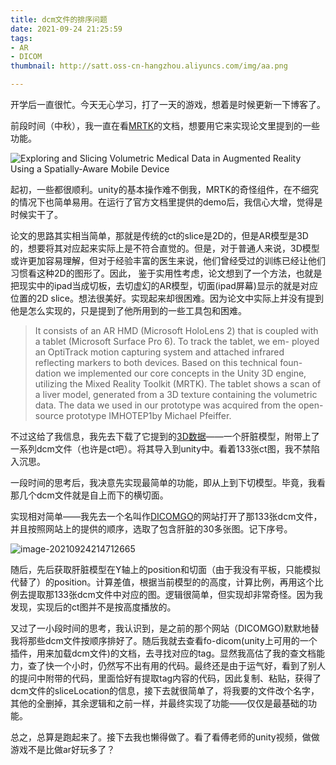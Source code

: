 ```yaml
---
title: dcm文件的排序问题
date: 2021-09-24 21:25:59
tags: 
- AR
- DICOM
thumbnail: http://satt.oss-cn-hangzhou.aliyuncs.com/img/aa.png

---
```


开学后一直很忙。今天无心学习，打了一天的游戏，想着是时候更新一下博客了。

前段时间（中秋），我一直在看[MRTK](https://docs.microsoft.com/zh-cn/windows/mixed-reality/mrtk-unity/?view=mrtkunity-2021-05)的文档，想要用它来实现论文里提到的一些功能。

![Exploring and Slicing Volumetric Medical Data in Augmented Reality
Using a Spatially-Aware Mobile Device](http://satt.oss-cn-hangzhou.aliyuncs.com/img/image-20210924213054565.png)

起初，一些都很顺利。unity的基本操作难不倒我，MRTK的奇怪组件，在不细究的情况下也简单易用。在运行了官方文档里提供的demo后，我信心大增，觉得是时候实干了。

论文的思路其实相当简单，那就是传统的ct的slice是2D的，但是AR模型是3D的，想要将其对应起来实际上是不符合直觉的。但是，对于普通人来说，3D模型或许更加容易理解，但对于经验丰富的医生来说，他们曾经受过的训练已经让他们习惯看这种2D的图形了。因此， 鉴于实用性考虑，论文想到了一个方法，也就是把现实中的ipad当成切板，去切虚幻的AR模型，切面(ipad屏幕)显示的就是对应位置的2D slice。想法很美好。实现起来却很困难。因为论文中实际上并没有提到他是怎么实现的，只是提到了他所用到的一些工具包和困难。

>It consists of an AR HMD (Microsoft HoloLens 2) that is coupled
>with a tablet (Microsoft Surface Pro 6). To track the tablet, we em-
>ployed an OptiTrack motion capturing system and attached infrared
>reflecting markers to both devices. Based on this technical foun-
>dation we implemented our core concepts in the Unity 3D engine,
>utilizing the Mixed Reality Toolkit (MRTK). The tablet shows a
>scan of a liver model, generated from a 3D texture containing the
>volumetric data. The data we used in our prototype was acquired
>from the open-source prototype IMHOTEP1by Michael Pfeiffer.

不过这给了我信息，我先去下载了它提到的[3D数据](http://imhotep-medical.org/downloads#Data)——一个肝脏模型，附带上了一系列dcm文件（也许是ct吧）。将其导入到unity中。看着133张ct图，我不禁陷入沉思。

一段时间的思考后，我决意先实现最简单的功能，即从上到下切模型。毕竟，我看那几个dcm文件就是自上而下的横切面。

实现相对简单——我先去一个名叫作[DICOMGO](https://www.dicomgo.com/#/studylist)的网站打开了那133张dcm文件，并且按照网站上的提供的顺序，选取了包含肝脏的30多张图。记下序号。

![image-20210924214712665](http://satt.oss-cn-hangzhou.aliyuncs.com/img/image-20210924214712665.png)

随后，先后获取肝脏模型在Y轴上的position和切面（由于我没有平板，只能模拟代替了）的position。计算差值，根据当前模型的的高度，计算比例，再用这个比例去提取那133张dcm文件中对应的图。逻辑很简单，但实现却非常奇怪。因为我发现，实现后的ct图并不是按高度播放的。

又过了一小段时间的思考，我认识到，是之前的那个网站（DICOMGO)默默地替我将那些dcm文件按顺序排好了。随后我就去查看fo-dicom(unity上可用的一个插件，用来加载dcm文件)的文档，去寻找对应的tag。显然我高估了我的查文档能力，查了快一个小时，仍然写不出有用的代码。最终还是由于运气好，看到了别人的提问中附带的代码，里面恰好有提取tag内容的代码，因此复制、粘贴，获得了dcm文件的sliceLocation的信息，接下去就很简单了，将我要的文件改个名字，其他的全删掉，其余逻辑和之前一样，并最终实现了功能——仅仅是最基础的功能。

总之，总算是跑起来了。接下去我也懒得做了。看了看傅老师的unity视频，做做游戏不是比做ar好玩多了？
